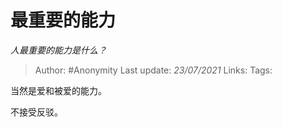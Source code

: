 # 最重要的能力
*人最重要的能力是什么？*

> Author: #Anonymity
Last update: *23/07/2021* 
Links:
Tags:   



当然是爱和被爱的能力。

不接受反驳。



